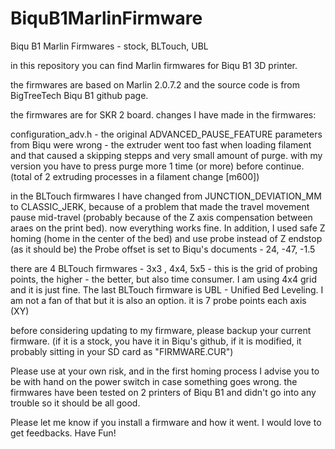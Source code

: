 # BiquB1MarlinFirmware
Biqu B1 Marlin Firmwares - stock, BLTouch, UBL

in this repository you can find Marlin firmwares for Biqu B1 3D printer.

the firmwares are based on Marlin 2.0.7.2 and the source code is from BigTreeTech Biqu B1 github page.

the firmwares are for SKR 2 board.
changes I have made in the firmwares:

configuration_adv.h - the original ADVANCED_PAUSE_FEATURE parameters from Biqu were wrong - the extruder went too fast when loading filament and that caused a skipping stepps and very small amount of purge.
with my version you have to press purge more 1 time (or more) before continue. 
(total of 2 extruding processes in a filament change [m600])

in the BLTouch firmwares I have changed from JUNCTION_DEVIATION_MM to CLASSIC_JERK,
because of a problem that made the travel movement pause mid-travel
(probably because of the Z axis compensation between araes on the print bed). now everything works fine.
In addition, I used safe Z homing (home in the center of the bed) 
and use probe instead of Z endstop (as it should be)
the Probe offset is set to Biqu's documents - 24, -47, -1.5

there are 4 BLTouch firmwares - 3x3 , 4x4, 5x5 - this is the grid of probing points, the higher - the better, but also time consumer.
I am using 4x4 grid and it is just fine.
The last BLTouch firmware is UBL - Unified Bed Leveling. I am not a fan of that but it is also an option. it is 7 probe points each axis (XY)

before considering updating to my firmware, please backup your current firmware. (if it is a stock, you have it in Biqu's github, if it is modified, it probably sitting in your SD card as "FIRMWARE.CUR")

Please use at your own risk, and in the first homing process I advise you to be with hand on the power switch in case something goes wrong.
the firmwares have been tested on 2 printers of Biqu B1 and didn't go into any trouble so it should be all good.

Please let me know if you install a firmware and how it went. I would love to get feedbacks. 
Have Fun! 

